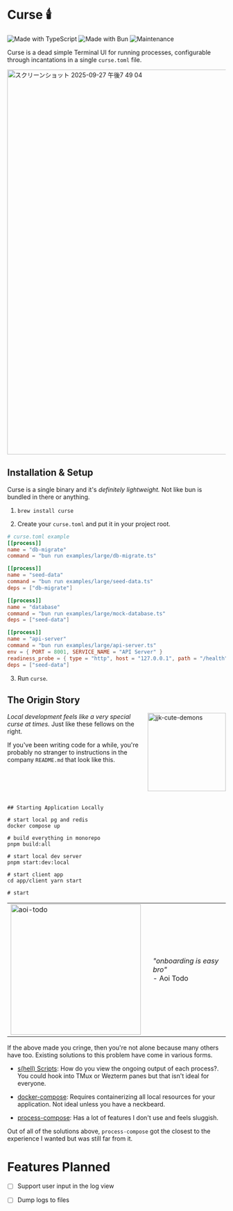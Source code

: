 # Curse 🕯️

![Made with TypeScript](https://img.shields.io/badge/Made%20with-TypeScript-3178C6?style=flat-square&logo=typescript&logoColor=white)
![Made with Bun](https://img.shields.io/badge/Made%20with-Bun-f9f1e1?style=flat-square&logo=bun&logoColor=black)
![Maintenance](https://img.shields.io/badge/Maintained%3F-yes-green.svg?style=flat-square)

Curse is a dead simple Terminal UI for running processes, configurable through incantations in a single `curse.toml` file.

<img width="1146" height="885" alt="スクリーンショット 2025-09-27 午後7 49 04" src="https://github.com/user-attachments/assets/580b87e6-8823-4c18-b05e-6de15b810d2c" />

## Installation & Setup

Curse is a single binary and it's _definitely lightweight._ Not like bun is bundled in there or anything.

1. `brew install curse`

2. Create your `curse.toml` and put it in your project root.

```toml
# curse.toml example
[[process]]
name = "db-migrate"
command = "bun run examples/large/db-migrate.ts"

[[process]]
name = "seed-data"
command = "bun run examples/large/seed-data.ts"
deps = ["db-migrate"]

[[process]]
name = "database"
command = "bun run examples/large/mock-database.ts"
deps = ["seed-data"]

[[process]]
name = "api-server"
command = "bun run examples/large/api-server.ts"
env = { PORT = 8001, SERVICE_NAME = "API Server" }
readiness_probe = { type = "http", host = "127.0.0.1", path = "/health", port = 8001 }
deps = ["seed-data"]
```

3. Run `curse`.

## The Origin Story

<img src="https://ih1.redbubble.net/image.5538369487.3481/raf,360x360,075,t,fafafa:ca443f4786.jpg" width="180" alt="jjk-cute-demons" align="right" />

_Local development feels like a very special curse at times._ Just like these fellows on the right.

If you've been writing code for a while, you're probably no stranger to instructions in the company `README.md` that look like this.

<br clear="right" />
<br />

```
## Starting Application Locally

# start local pg and redis
docker compose up

# build everything in monorepo
pnpm build:all

# start local dev server
pnpm start:dev:local

# start client app
cd app/client yarn start

# start
```

<table>
<tr>
<td><img src="https://media.tenor.com/tbQSXR4MGU0AAAAe/aoi-todo.png" width="300" alt="aoi-todo" /></td>
<td style="vertical-align: middle; padding-left: 20px;">
<i>"onboarding is easy bro"</i><br/>
<div>- Aoi Todo</div>
</td>
</tr>
</table>

If the above made you cringe, then you're not alone because many others have too. Existing solutions to this problem have come in various forms. 

- [s(hell) Scripts](https://pythonspeed.com/articles/shell-scripts/): How do you view the ongoing output of each process?. You could hook into TMux or Wezterm panes but that isn't ideal for everyone.

- [docker-compose](https://github.com/docker/compose): Requires containerizing all local resources for your application. Not ideal unless you have a neckbeard.

- [process-compose](https://github.com/F1bonacc1/process-compose): Has a lot of features I don't use and feels sluggish.

Out of all of the solutions above, `process-compose` got the closest to the experience I wanted but was still far from it.

# Features Planned

- [ ] Support user input in the log view
- [ ] Dump logs to files

